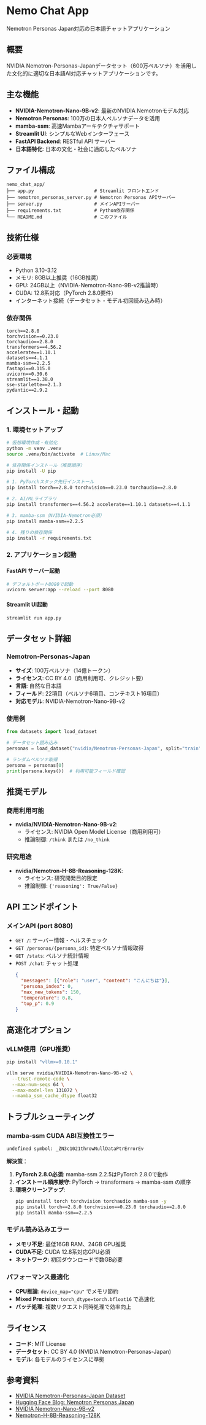 # Nemo Chat App

Nemotron Personas Japan対応の日本語チャットアプリケーション

## 概要

NVIDIA Nemotron-Personas-Japanデータセット（600万ペルソナ）を活用した文化的に適切な日本語AI対応チャットアプリケーションです。

## 主な機能

- **NVIDIA-Nemotron-Nano-9B-v2**: 最新のNVIDIA Nemotronモデル対応
- **Nemotron Personas**: 100万の日本人ペルソナデータを活用
- **mamba-ssm**: 高速Mambaアーキテクチャサポート
- **Streamlit UI**: シンプルなWebインターフェース
- **FastAPI Backend**: RESTful API サーバー
- **日本語特化**: 日本の文化・社会に適応したペルソナ

## ファイル構成

```
nemo_chat_app/
├── app.py                      # Streamlit フロントエンド
├── nemotron_personas_server.py # Nemotron Personas APIサーバー
├── server.py                   # メインAPIサーバー
├── requirements.txt            # Python依存関係
└── README.md                   # このファイル
```

## 技術仕様

### 必要環境
- Python 3.10-3.12
- メモリ: 8GB以上推奨（16GB推奨）
- GPU: 24GB以上（NVIDIA-Nemotron-Nano-9B-v2推論時）
- CUDA: 12.8系対応（PyTorch 2.8.0要件）
- インターネット接続（データセット・モデル初回読み込み時）

### 依存関係
```
torch==2.8.0
torchvision==0.23.0
torchaudio==2.8.0
transformers==4.56.2
accelerate==1.10.1
datasets==4.1.1
mamba-ssm==2.2.5
fastapi==0.115.0
uvicorn==0.30.6
streamlit==1.38.0
sse-starlette==2.1.3
pydantic==2.9.2
```

## インストール・起動

### 1. 環境セットアップ
```bash
# 仮想環境作成・有効化
python -m venv .venv
source .venv/bin/activate  # Linux/Mac

# 依存関係インストール（推奨順序）
pip install -U pip

# 1. PyTorchスタック先行インストール
pip install torch==2.8.0 torchvision==0.23.0 torchaudio==2.8.0

# 2. AI/MLライブラリ
pip install transformers==4.56.2 accelerate==1.10.1 datasets==4.1.1

# 3. mamba-ssm（NVIDIA-Nemotron必須）
pip install mamba-ssm==2.2.5

# 4. 残りの依存関係
pip install -r requirements.txt
```

### 2. アプリケーション起動

#### FastAPI サーバー起動
```bash
# デフォルトポート8080で起動
uvicorn server:app --reload --port 8080
```

#### Streamlit UI起動
```bash
streamlit run app.py
```

## データセット詳細

### Nemotron-Personas-Japan
- **サイズ**: 100万ペルソナ（14億トークン）
- **ライセンス**: CC BY 4.0（商用利用可、クレジット要）
- **言語**: 自然な日本語
- **フィールド**: 22項目（ペルソナ6項目、コンテキスト16項目）
- **対応モデル**: NVIDIA-Nemotron-Nano-9B-v2

### 使用例
```python
from datasets import load_dataset

# データセット読み込み
personas = load_dataset("nvidia/Nemotron-Personas-Japan", split="train")

# ランダムペルソナ取得
persona = personas[0]
print(persona.keys())  # 利用可能フィールド確認
```

## 推奨モデル

### 商用利用可能
- **nvidia/NVIDIA-Nemotron-Nano-9B-v2**:
  - ライセンス: NVIDIA Open Model License（商用利用可）
  - 推論制御: `/think` または `/no_think`

### 研究用途
- **nvidia/Nemotron-H-8B-Reasoning-128K**:
  - ライセンス: 研究開発目的限定
  - 推論制御: `{'reasoning': True/False}`

## API エンドポイント

### メインAPI (port 8080)
- `GET /`: サーバー情報・ヘルスチェック
- `GET /personas/{persona_id}`: 特定ペルソナ情報取得
- `GET /stats`: ペルソナ統計情報
- `POST /chat`: チャット処理
  ```json
  {
    "messages": [{"role": "user", "content": "こんにちは"}],
    "persona_index": 0,
    "max_new_tokens": 150,
    "temperature": 0.8,
    "top_p": 0.9
  }
  ```

## 高速化オプション

### vLLM使用（GPU推奨）
```bash
pip install "vllm>=0.10.1"

vllm serve nvidia/NVIDIA-Nemotron-Nano-9B-v2 \
  --trust-remote-code \
  --max-num-seqs 64 \
  --max-model-len 131072 \
  --mamba_ssm_cache_dtype float32
```

## トラブルシューティング

### mamba-ssm CUDA ABI互換性エラー
```bash
undefined symbol: _ZN3c1021throwNullDataPtrErrorEv
```

**解決策**：
1. **PyTorch 2.8.0必須**: mamba-ssm 2.2.5はPyTorch 2.8.0で動作
2. **インストール順序厳守**: PyTorch → transformers → mamba-ssm の順序
3. **環境クリーンアップ**:
   ```bash
   pip uninstall torch torchvision torchaudio mamba-ssm -y
   pip install torch==2.8.0 torchvision==0.23.0 torchaudio==2.8.0
   pip install mamba-ssm==2.2.5
   ```

### モデル読み込みエラー
- **メモリ不足**: 最低16GB RAM、24GB GPU推奨
- **CUDA不足**: CUDA 12.8系対応GPU必須
- **ネットワーク**: 初回ダウンロードで数GB必要

### パフォーマンス最適化
- **CPU推論**: `device_map="cpu"` でメモリ節約
- **Mixed Precision**: `torch_dtype=torch.bfloat16` で高速化
- **バッチ処理**: 複数リクエスト同時処理で効率向上

## ライセンス

- **コード**: MIT License
- **データセット**: CC BY 4.0 (NVIDIA Nemotron-Personas-Japan)
- **モデル**: 各モデルのライセンスに準拠

## 参考資料

- [NVIDIA Nemotron-Personas-Japan Dataset](https://huggingface.co/datasets/nvidia/Nemotron-Personas-Japan)
- [Hugging Face Blog: Nemotron Personas Japan](https://huggingface.co/blog/nvidia/nemotron-personas-japan)
- [NVIDIA Nemotron-Nano-9B-v2](https://huggingface.co/nvidia/NVIDIA-Nemotron-Nano-9B-v2)
- [Nemotron-H-8B-Reasoning-128K](https://huggingface.co/nvidia/Nemotron-H-8B-Reasoning-128K)